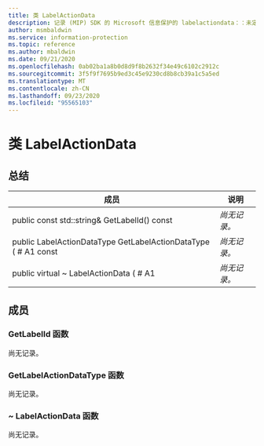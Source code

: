 ```yaml
---
title: 类 LabelActionData
description: 记录 (MIP) SDK 的 Microsoft 信息保护的 labelactiondata：：未定义的类。
author: msmbaldwin
ms.service: information-protection
ms.topic: reference
ms.author: mbaldwin
ms.date: 09/21/2020
ms.openlocfilehash: 0ab02ba1a8b0d8d9f8b2632f34e49c6102c2912c
ms.sourcegitcommit: 3f5f9f7695b9ed3c45e9230cd8b8cb39a1c5a5ed
ms.translationtype: MT
ms.contentlocale: zh-CN
ms.lasthandoff: 09/23/2020
ms.locfileid: "95565103"
---
```

# <a name="class-labelactiondata"></a>类 LabelActionData 
  
## <a name="summary"></a>总结
 成员                        | 说明                                
--------------------------------|---------------------------------------------
public const std::string& GetLabelId() const  | _尚无记录。_
public LabelActionDataType GetLabelActionDataType ( # A1 const  | _尚无记录。_
public virtual ~ LabelActionData ( # A1  | _尚无记录。_
  
## <a name="members"></a>成员
  
### <a name="getlabelid-function"></a>GetLabelId 函数
尚无记录。

  
### <a name="getlabelactiondatatype-function"></a>GetLabelActionDataType 函数
尚无记录。

  
### <a name="labelactiondata-function"></a>~ LabelActionData 函数
尚无记录。
